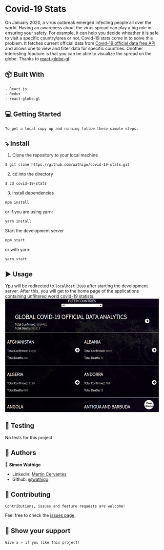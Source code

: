 # Covid-19 Stats

On January 2020, a virus outbreak emerged infecting people all over the world. Having an awareness about the virus spread can play a big role in ensuring your safety. For example, it can help you decide wheather it is safe to visit a specific country/area or not. Covid-19 stats come in to solve this problem. It fetches current official data from [Covid-19 official data free API](https://covid19api.com/) and allows one to view and filter data for specific countries. Onother interesting feauture is that you can be able to visualize the spread on the globe. Thanks to [react-globe-gl](https://github.com/vasturiano/react-globe.gl)

## :package: Built With

    - React.js
    - Redux
    - react-globe.gl

## :computer: Getting Started

    To get a local copy up and running follow these simple steps.

## :arrow_heading_down: Install

1) Clone the repository to your local machine
```sh
$ git clone https://github.com/wathigo/covid-19-stats.git
```

2) cd into the directory
```sh
$ cd covid-19-stats
```

3) install dependencies 
```sh
npm install
```
or if you are using yarn:
```sh
yarn install
```

Start the development server
```sh
npm start
```
or with yarn:
```sh
yarn start
```

## :arrow_forward: Usage

Ypu will be redirected to `localhost:3000` after starting the development server.
After this, you will get to the home page of the applications containing unfiltered world covid-19 statists.
<a href="#">
    <img src="./src/images/home.png" alt="home">
  </a>

## :vertical_traffic_light: Testing
No tests for this project


## :busts_in_silhouette: Authors

👤 **Simon Wathigo**

- Linkedin: [Martin Cervantes](https://www.linkedin.com/in/simon-wathigo/)
- Github: [@wathigo](https://github.com/wathigo)

## 🤝 Contributing

    Contributions, issues and feature requests are welcome!

Feel free to check the [issues page](../../issues).

## :star2: Show your support

    Give a ⭐️ if you like this project!

